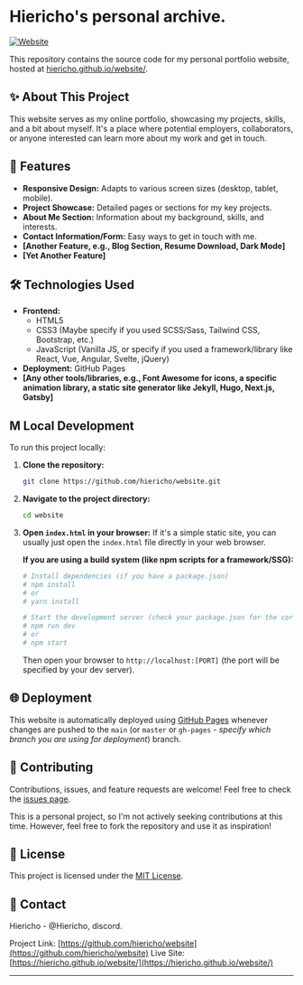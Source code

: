# Hiericho's personal archive.

[![Website](https://img.shields.io/badge/Website-Live-brightgreen)](https://hiericho.github.io/seraph/)
<!-- Optional: Add other badges like build status, license, etc. if applicable -->
<!-- e.g., [![GitHub license](https://img.shields.io/badge/license-MIT-blue.svg)](LICENSE) -->

This repository contains the source code for my personal portfolio website, hosted at [hiericho.github.io/website/](https://hiericho.github.io/website/).

<!-- Optional: Add a screenshot of your website -->
<!-- ![Screenshot of My Website](./path/to/your/screenshot.png) -->

## ✨ About This Project

<!-- Describe your website in a sentence or two. What's its purpose? What does it showcase? -->
This website serves as my online portfolio, showcasing my projects, skills, and a bit about myself. It's a place where potential employers, collaborators, or anyone interested can learn more about my work and get in touch.

## 🚀 Features

<!-- List the key features of your website. Be specific! -->
*   **Responsive Design:** Adapts to various screen sizes (desktop, tablet, mobile).
*   **Project Showcase:** Detailed pages or sections for my key projects.
*   **About Me Section:** Information about my background, skills, and interests.
*   **Contact Information/Form:** Easy ways to get in touch with me.
*   **[Another Feature, e.g., Blog Section, Resume Download, Dark Mode]**
*   **[Yet Another Feature]**

## 🛠️ Technologies Used

<!-- List the main technologies, frameworks, libraries, and tools you used. -->
*   **Frontend:**
    *   HTML5
    *   CSS3 (Maybe specify if you used SCSS/Sass, Tailwind CSS, Bootstrap, etc.)
    *   JavaScript (Vanilla JS, or specify if you used a framework/library like React, Vue, Angular, Svelte, jQuery)
*   **Deployment:** GitHub Pages
*   **[Any other tools/libraries, e.g., Font Awesome for icons, a specific animation library, a static site generator like Jekyll, Hugo, Next.js, Gatsby]**

##  M Local Development

To run this project locally:

1.  **Clone the repository:**
    ```bash
    git clone https://github.com/hiericho/website.git
    ```
2.  **Navigate to the project directory:**
    ```bash
    cd website
    ```
3.  **Open `index.html` in your browser:**
    If it's a simple static site, you can usually just open the `index.html` file directly in your web browser.

    <!-- OR -->

    **If you are using a build system (like npm scripts for a framework/SSG):**
    ```bash
    # Install dependencies (if you have a package.json)
    # npm install
    # or
    # yarn install

    # Start the development server (check your package.json for the correct script)
    # npm run dev
    # or
    # npm start
    ```
    Then open your browser to `http://localhost:[PORT]` (the port will be specified by your dev server).

## 🌐 Deployment

This website is automatically deployed using [GitHub Pages](https://pages.github.com/) whenever changes are pushed to the `main` (or `master` or `gh-pages` - *specify which branch you are using for deployment*) branch.

<!-- If you have a specific build step before deployment (e.g., for a static site generator), briefly mention it. -->

## 🤝 Contributing

<!-- If you're open to contributions (less common for personal sites, but possible): -->
Contributions, issues, and feature requests are welcome! Feel free to check the [issues page](https://github.com/hiericho/website/issues).

<!-- If not open to contributions: -->
This is a personal project, so I'm not actively seeking contributions at this time. However, feel free to fork the repository and use it as inspiration!

## 📜 License

<!-- Choose a license and add a LICENSE file to your repo. MIT is common. -->
This project is licensed under the [MIT License](LICENSE).
<!-- If you don't have a LICENSE file yet, you can say: -->
<!-- This project is open source. (And then consider adding a license file) -->

## 📧 Contact

Hiericho - @Hiericho, discord.

Project Link: [https://github.com/hiericho/website](https://github.com/hiericho/website)
Live Site: [https://hiericho.github.io/website/](https://hiericho.github.io/website/)

---
